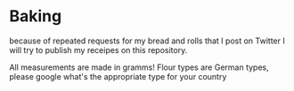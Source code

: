 # Baking
because of repeated requests for my bread and rolls that I post on Twitter I will try to publish my receipes on this repository.

All measurements are made in gramms!
Flour types are German types, please google what's the appropriate type for your country
